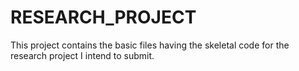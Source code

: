 # RESEARCH_PROJECT
This project contains the basic files having the skeletal code for the research project I intend to submit.
